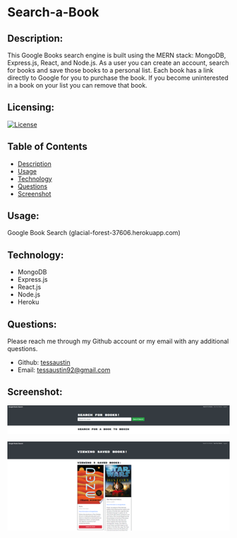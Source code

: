 # Search-a-Book

## Description:
This Google Books search engine is built using the MERN stack: MongoDB, Express.js, React, and Node.js. As a user you can create an account, search for books and save those books to a personal list. Each book has a link directly to Google for you to purchase the book. If you become uninterested in a book on your list you can remove that book. 

## Licensing:
[![License](https://img.shields.io/badge/License-isc-blue.svg)](https://shields.io)

## Table of Contents 
* [Description](#description)
* [Usage](#usage)
* [Technology](#technology)
* [Questions](#questions)
* [Screenshot](#Screenshot)

## Usage:
Google Book Search (glacial-forest-37606.herokuapp.com)

## Technology:
- MongoDB
- Express.js
- React.js
- Node.js
- Heroku

## Questions:
Please reach me through my Github account or my email with any additional questions.
- Github: [tessaustin](https://github.com/tessaustin)
- Email: tessaustin92@gmail.com 

## Screenshot:
![img](client/public/img/search.png)

![img2](client/public/img/save.png)
